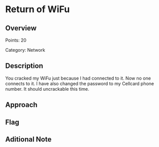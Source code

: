 # Return of WiFu
## Overview 
Points: 20

Category: Network
## Description
You cracked my WiFu just because I had connected to it. Now no one connects to it. I have also changed the password to my Cellcard phone number. It should uncrackable this time.
## Approach
    
## Flag

## Aditional Note

